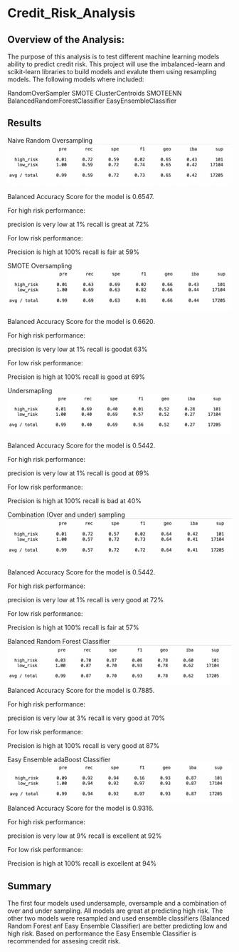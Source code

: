 # Credit_Risk_Analysis
## Overview of the Analysis:

The purpose of this analysis is to test different machine learning models ability to predict credit risk. This project will use the imbalanced-learn and scikit-learn libraries to build models and evalute them using resampling models. The following models where included:

RandomOverSampler
SMOTE
ClusterCentroids
SMOTEENN
BalancedRandomForestClassifier
EasyEnsembleClassifier


## Results

Naive Random Oversampling
![](https://github.com/ahsaleh90/Credit_Risk_Analysis/blob/main/img/naive_random_oversampling.png)

Balanced Accuracy Score for the model is 0.6547.

For high risk performance:

precision is very low at 1%
recall is great at 72%

For low risk performance:

Precision is high at 100%
recall is fair at 59%


SMOTE Oversampling
![](https://github.com/ahsaleh90/Credit_Risk_Analysis/blob/main/img/SMOTE_oversampling.png)

Balanced Accuracy Score for the model is 0.6620.

For high risk performance:

precision is very low at 1%
recall is goodat 63%

For low risk performance:

Precision is high at 100%
recall is good at 69%


Undersmapling
![](https://github.com/ahsaleh90/Credit_Risk_Analysis/blob/main/img/undersampling.png)

Balanced Accuracy Score for the model is 0.5442.

For high risk performance:

precision is very low at 1%
recall is good at 69%

For low risk performance:

Precision is high at 100%
recall is bad at 40%

Combination (Over and under) sampling
![](https://github.com/ahsaleh90/Credit_Risk_Analysis/blob/main/img/combination_over_under_sampling.png)

Balanced Accuracy Score for the model is 0.5442.

For high risk performance:

precision is very low at 1%
recall is very good at 72%

For low risk performance:

Precision is high at 100%
recall is fair at 57%

Balanced Random Forest Classifier
![](https://github.com/ahsaleh90/Credit_Risk_Analysis/blob/main/img/balanced_random_forest_classifier.png)
Balanced Accuracy Score for the model is 0.7885.

For high risk performance:

precision is very low at 3%
recall is very good at 70%

For low risk performance:

Precision is high at 100%
recall is very good at 87%

Easy Ensemble adaBoost Classifier
![](https://github.com/ahsaleh90/Credit_Risk_Analysis/blob/main/img/easy_ensemble_adaboost_classifier.png)
Balanced Accuracy Score for the model is 0.9316.

For high risk performance:

precision is very low at 9%
recall is excellent at 92%

For low risk performance:

Precision is high at 100%
recall is excellent at 94%

## Summary

The first four models used undersample, oversample and a combination of over and under sampling. All models are great at predicting high risk. The other two models were resampled and used ensemble classifiers (Balanced Random Forest anf Easy Ensemble Classifier) are better predicting low and high risk.
Based on performance the Easy Ensemble Classifier is recommended for assesing credit risk.







